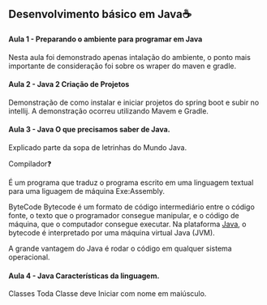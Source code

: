 ## Desenvolvimento básico em Java:coffee:

#### Aula 1 - Preparando o ambiente para programar em Java

Nesta aula foi demonstrado apenas intalação do ambiente, o ponto mais importante de consideração foi sobre os wraper do maven e gradle.

#### Aula 2 - Java 2 Criação de Projetos

Demonstração de como instalar e iniciar projetos do spring boot e subir no intellij.
A demonstração ocorreu utilizando Mavem e Gradle.

#### Aula 3 - Java O que precisamos saber de Java.

Explicado parte da sopa de letrinhas do Mundo Java.

Compilador:question:

É um programa que traduz o programa escrito em uma linguagem textual para uma liguagem de máquina Exe:Assembly.

ByteCode
Bytecode é um formato de código intermediário entre o código fonte, o texto que o programador consegue manipular, e o código de máquina, que o computador consegue executar.
Na plataforma [Java](https://www.dca.fee.unicamp.br/cursos/PooJava/javaenv/bytecode.htmlhttps:/), o bytecode é interpretado por uma máquina virtual Java (JVM).

A grande vantagem do Java é rodar o código em qualquer sistema operacional.

#### Aula 4 - Java Características da linguagem.

Classes
Toda Classe deve Iniciar com nome em maiúsculo.


